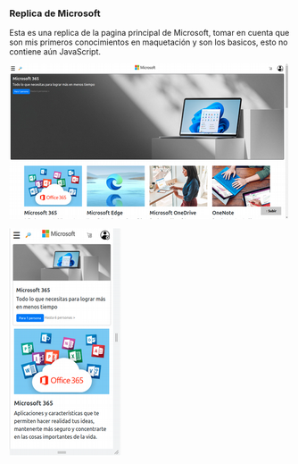 ### Replica de Microsoft

Esta es una replica de la pagina principal de Microsoft, tomar en cuenta que son mis primeros conocimientos en maquetación y son los basicos, esto no contiene aún JavaScript.

![Captura de pantalla de mi proyecto](./Imagenes/captura-pantalla-proyecto.png)

![Captura de pantalla de mi proyecto](./Imagenes/captura-pantalla2-proyecto.png)






